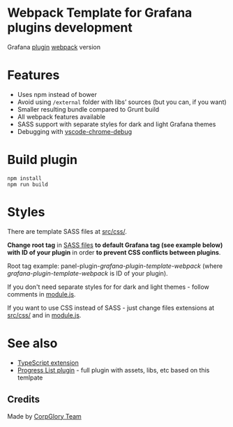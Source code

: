 # Webpack Template for Grafana plugins development

Grafana [plugin](http://docs.grafana.org/plugins/developing/development/)
[webpack](https://webpack.github.io) version

# Features

* Uses npm instead of bower
* Avoid using `/external` folder with libs’ sources (but you can, if you want)
* Smaller resulting bundle compared to Grunt build
* All webpack features available
* SASS support with separate styles for dark and light Grafana themes
* Debugging with [vscode-chrome-debug](https://github.com/Microsoft/vscode-chrome-debug)

# Build plugin

```
npm install
npm run build
```

# Styles
There are template SASS files at [src/css/](src/css).

__Change root tag__ in [SASS files](src/css) __to default Grafana tag (see example below) with ID of your plugin__ in order __to prevent CSS conflicts between plugins__.

Root tag example: panel-plugin-_grafana-plugin-template-webpack_ (where _grafana-plugin-template-webpack_ is ID of your plugin).

If you don't need separate styles for for dark and light themes - follow comments in [module.js](src/module.js).

If you want to use CSS instead of SASS - just change files extensions at [src/css/](src/css) and in [module.js](src/module.js).

# See also

* [TypeScript extension](https://github.com/CorpGlory/grafana-plugin-template-webpack-typescript)
* [Progress List plugin](https://github.com/CorpGlory/grafana-progress-list) - full plugin with assets, libs, etc based on this temlpate


## Credits

Made by [CorpGlory Team](http://corpglory.com/)
